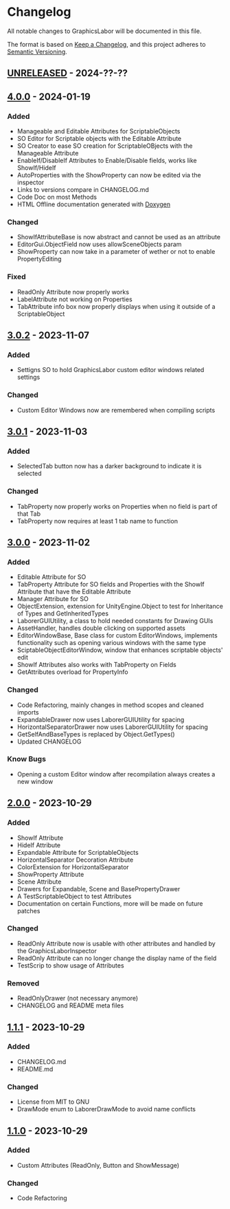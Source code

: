 # Changelog

All notable changes to GraphicsLabor will be documented in this file.

The format is based on [Keep a Changelog](https://keepachangelog.com/en/1.0.0/),
and this project adheres to [Semantic Versioning](https://semver.org/spec/v2.0.0.html).


## [UNRELEASED] - 2024-??-??

## [4.0.0] - 2024-01-19

### Added

- Manageable and Editable Attributes for ScriptableObjects 
- SO Editor for Scriptable objects with the Editable Attribute
- SO Creator to ease SO creation for ScriptableOBjects with the Manageable Attribute
- EnableIf/DisableIf Attributes to Enable/Disable fields, works like ShowIf/HideIf 
- AutoProperties with the ShowProperty can now be edited via the inspector
- Links to versions compare in CHANGELOG.md
- Code Doc on most Methods
- HTML Offline documentation generated with [Doxygen](https://www.doxygen.nl/)

### Changed

- ShowIfAttributeBase is now abstract and cannot be used as an attribute
- EditorGui.ObjectField now uses allowSceneObjects param
- ShowProperty can now take in a parameter of wether or not to enable PropertyEditing

### Fixed

- ReadOnly Attribute now properly works
- LabelAttribute not working on Properties
- TabAttribute info box now properly displays when using it outside of a ScriptableObject 



## [3.0.2] - 2023-11-07

### Added

- Settigns SO to hold GraphicsLabor custom editor windows related settings

### Changed

- Custom Editor Windows now are remembered when compiling scripts



## [3.0.1] - 2023-11-03

### Added

- SelectedTab button now has a darker background to indicate it is selected


### Changed

- TabProperty now properly works on Properties when no field is part of that Tab
- TabProperty now requires at least 1 tab name to function



## [3.0.0] - 2023-11-02

### Added

- Editable Attribute for SO
- TabProperty Attribute for SO fields and Properties with the ShowIf Attribute that have the Editable Attribute
- Manager Attribute for SO
- ObjectExtension, extension for UnityEngine.Object to test for Inheritance of Types and GetInheritedTypes
- LaborerGUIUtility, a class to hold needed constants for Drawing GUIs
- AssetHandler, handles double clicking on supported assets
- EditorWindowBase, Base class for custom EditorWindows, implements functionality such as opening various windows with the same type
- SciptableObjectEditorWindow, window that enhances scriptable objects' edit
- ShowIf Attributes also works with TabProperty on Fields
- GetAttributes overload for PropertyInfo


### Changed

- Code Refactoring, mainly changes in method scopes and cleaned imports
- ExpandableDrawer now uses LaborerGUIUtility for spacing
- HorizontalSeparatorDrawer now uses LaborerGUIUtility for spacing
- GetSelfAndBaseTypes is replaced by Object.GetTypes()
- Updated CHANGELOG


### Know Bugs

- Opening a custom Editor window after recompilation always creates a new window



## [2.0.0] - 2023-10-29

### Added

- ShowIf Attribute
- HideIf Attribute
- Expandable Attribute for ScriptableObjects
- HorizontalSeparator Decoration Attribute
- ColorExtension for HorizontalSeparator 
- ShowProperty Attribute
- Scene Attribute
- Drawers for Expandable, Scene and BasePropertyDrawer
- A TestScriptableObject to test Attributes
- Documentation on certain Functions, more will be made on future patches


### Changed

- ReadOnly Attribute now is usable with other attributes and handled by the GraphicsLaborInspector
- ReadOnly Attribute can no longer change the display name of the field
- TestScrip to show usage of Attributes


### Removed

- ReadOnlyDrawer (not necessary anymore)
- CHANGELOG and README meta files



## [1.1.1] - 2023-10-29

### Added

- CHANGELOG.md
- README.md


### Changed
- License from MIT to GNU
- DrawMode enum to LaborerDrawMode to avoid name conflicts



## [1.1.0] - 2023-10-29

### Added

- Custom Attributes (ReadOnly, Button and ShowMessage)

### Changed

- Code Refactoring


[UNRELEASED]: https://github.com/JariBou/GraphicsLabor/compare/v4.0.0...HEAD
[4.0.0]: https://github.com/JariBou/GraphicsLabor/compare/v3.0.2...v4.0.0
[3.0.2]: https://github.com/JariBou/GraphicsLabor/compare/v3.0.1...v3.0.2
[3.0.1]: https://github.com/JariBou/GraphicsLabor/compare/v3.0.0...v3.0.1
[3.0.0]: https://github.com/JariBou/GraphicsLabor/compare/v2.0.0...v3.0.0
[2.0.0]: https://github.com/JariBou/GraphicsLabor/compare/v1.1.1...v2.0.0
[1.1.1]: https://github.com/JariBou/GraphicsLabor/compare/v1.1.0...v1.1.1
[1.1.0]: https://github.com/JariBou/GraphicsLabor/releases/tag/v1.1.0